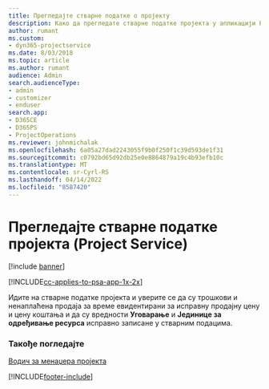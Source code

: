 ```yaml
---
title: Прегледајте стварне податке о пројекту
description: Како да прегледате стварне податке пројекта у апликацији Project Service
author: rumant
ms.custom:
- dyn365-projectservice
ms.date: 8/03/2018
ms.topic: article
ms.author: rumant
audience: Admin
search.audienceType:
- admin
- customizer
- enduser
search.app:
- D365CE
- D365PS
- ProjectOperations
ms.reviewer: johnmichalak
ms.openlocfilehash: 6a05a27dad2243055f9b0f250f1c39d593de1f31
ms.sourcegitcommit: c0792bd65d92db25e0e8864879a19c4b93efb10c
ms.translationtype: MT
ms.contentlocale: sr-Cyrl-RS
ms.lasthandoff: 04/14/2022
ms.locfileid: "8587420"
---
```

# <a name="review-project-actuals-project-service"></a>Прегледајте стварне податке пројекта (Project Service)

[!include [banner](../includes/psa-now-project-operations.md)]

[!INCLUDE[cc-applies-to-psa-app-1x-2x](../includes/cc-applies-to-psa-app-1x-2x.md)]

Идите на стварне податке пројекта и уверите се да су трошкови и ненаплаћена продаја за време евидентирани за исправну продајну цену и цену коштања и да су вредности **Уговарање** и **Јединице за одређивање ресурса** исправно записане у стварним подацима.  
  
### <a name="see-also"></a>Такође погледајте  
 [Водич за менаџера пројекта](../psa/project-manager-guide.md)


[!INCLUDE[footer-include](../includes/footer-banner.md)]
